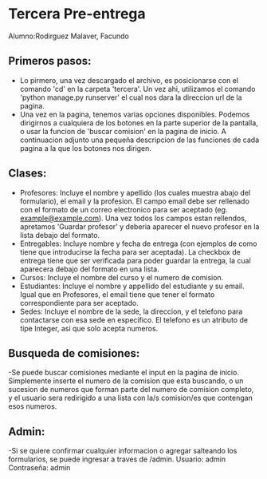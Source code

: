 # Tercera Pre-entrega
Alumno:Rodirguez Malaver, Facundo

## Primeros pasos:
- Lo pirmero, una vez descargado el archivo, es posicionarse con el comando 'cd' en la carpeta 'tercera'. Un vez ahi, utilizamos el comando 'python manage.py runserver' el cual nos dara la direccion url de la pagina.
- Una vez en la pagina, tenemos varias opciones disponibles. Podemos dirigirnos a cualquiera de los botones en la parte superior de la pantalla, o usar la funcion de 'buscar comision' en la pagina de inicio. A continuacion adjunto una pequeña descripcion de las funciones de cada pagina a la que los botones nos dirigen.

## Clases:
- Profesores: Incluye el nombre y apellido (los cuales muestra abajo del formulario), el email y la profesion. El campo email debe ser rellenado con el formato de un correo electronico para ser aceptado (eg. example@example.com). Una vez todos los campos estan rellendos, apretamos 'Guardar profesor' y deberia aparecer el nuevo profesor en la lista debajo del formato.
- Entregables: Incluye nombre y fecha de entrega (con ejemplos de como tiene que introducirse la fecha para ser aceptada). La checkbox de entrega tiene que ser verificada para poder guardar la entrega, la cual aparecera debajo del formato en una lista.
- Cursos: Incluye el nombre del curso y el numero de comision.
- Estudiantes: Incluye el nombre y appellido del estudiante y su email. Igual que en Profesores, el email tiene que tener el formato correspondiente para ser aceptado.
- Sedes: Incluye el nombre de la sede, la direccion, y el telefono para contactarse con esa sede en especifico. El telefono es un atributo de tipe Integer, asi que solo acepta numeros.

## Busqueda de comisiones:
-Se puede buscar comisiones mediante el input en la pagina de inicio. Simplemente inserte el numero de la comision que esta buscando, o un sucesion de numeros que forman parte del numero de comision completo, y el usuario sera redirigido a una lista con la/s comision/es que contengan esos numeros.

## Admin:
-Si se quiere confirmar cualquier informacion o agregar salteando los formularios, se puede ingresar a traves de /admin. 
Usuario: admin
Contraseña: admin
